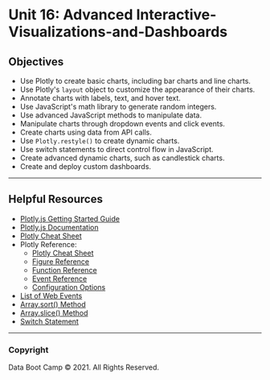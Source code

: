 # Unit 16: Advanced Interactive-Visualizations-and-Dashboards

## Objectives

* Use Plotly to create basic charts, including bar charts and line charts.
* Use Plotly's `layout` object to customize the appearance of their charts.
* Annotate charts with labels, text, and hover text.
* Use JavaScript's math library to generate random integers.
* Use advanced JavaScript methods to manipulate data.
* Manipulate charts through dropdown events and click events.
* Create charts using data from API calls.
* Use `Plotly.restyle()` to create dynamic charts.
* Use switch statements to direct control flow in JavaScript.
* Create advanced dynamic charts, such as candlestick charts.
* Create and deploy custom dashboards.

- - -

## Helpful Resources

* [Plotly.js Getting Started Guide](https://plot.ly/javascript/getting-started/)
* [Plotly.js Documentation](https://plotly.com/javascript/)
* [Plotly Cheat Sheet](https://images.plot.ly/plotly-documentation/images/plotly_js_cheat_sheet.pdf?_ga=2.105481091.1645473138.1610325972-1109632592.1610325972)
* Plotly Reference: 
    * [Plotly Cheat Sheet](http://images.plot.ly/plotly-documentation/images/plotly_js_cheat_sheet.pdf)
	* [Figure Reference](https://plotly.com/javascript/reference/index/)
	* [Function Reference](https://plotly.com/javascript/plotlyjs-function-reference/)
	* [Event Reference](https://plotly.com/javascript/plotlyjs-events/)
    * [Configuration Options](https://plotly.com/javascript/configuration-options/)
* [List of Web Events](https://developer.mozilla.org/en-US/docs/Web/Events)
* [Array.sort() Method](https://www.w3schools.com/js/js_array_sort.asp)
* [Array.slice() Method](https://www.w3schools.com/jsref/jsref_slice_array.asp)
* [Switch Statement](https://www.w3schools.com/jsref/jsref_slice_array.asp)

- - -

### Copyright

Data Boot Camp © 2021. All Rights Reserved.
